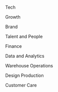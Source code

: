 Tech 

Growth 

Brand 

Talent and People 

Finance 

Data and Analytics

Warehouse Operations  

Design Production 

Customer Care 
